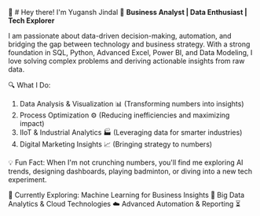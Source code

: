 👋 # Hey there! I'm Yugansh Jindal
🚀 **Business Analyst | Data Enthusiast | Tech Explorer**

I am passionate about data-driven decision-making, automation, and bridging the gap between technology and business strategy. With a strong foundation in SQL, Python, Advanced Excel, Power BI, and Data Modeling, I love solving complex problems and deriving actionable insights from raw data.

🔍 What I Do:
1. Data Analysis & Visualization 📊 (Transforming numbers into insights)
2. Process Optimization ⚙️ (Reducing inefficiencies and maximizing impact)
3. IIoT & Industrial Analytics 🏭 (Leveraging data for smarter industries)
4. Digital Marketing Insights 📈 (Bringing strategy to numbers)

💡 Fun Fact:
When I'm not crunching numbers, you'll find me exploring AI trends, designing dashboards, playing badminton, or diving into a new tech experiment.

🎯 Currently Exploring:
Machine Learning for Business Insights 🤖
Big Data Analytics & Cloud Technologies ☁️
Advanced Automation & Reporting ⏳
